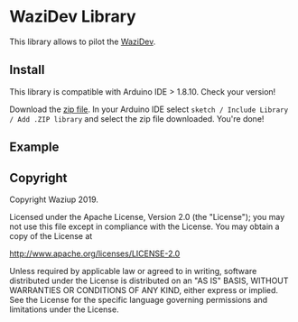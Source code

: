 WaziDev Library
===============

This library allows to pilot the [WaziDev](http://www.waziup.io/documentation/wazidev/).

Install
-------
This library is compatible with Arduino IDE > 1.8.10. Check your version!

Download the [zip file](https://github.com/Waziup/wazidev-lib/archive/master.zip).
In your Arduino IDE select `sketch / Include Library / Add .ZIP library` and select the zip file downloaded.
You're done!

Example
-------

Copyright
---------

Copyright Waziup 2019.

Licensed under the Apache License, Version 2.0 (the "License");
you may not use this file except in compliance with the License.
You may obtain a copy of the License at

   http://www.apache.org/licenses/LICENSE-2.0

Unless required by applicable law or agreed to in writing, software
distributed under the License is distributed on an "AS IS" BASIS,
WITHOUT WARRANTIES OR CONDITIONS OF ANY KIND, either express or implied.
See the License for the specific language governing permissions and
limitations under the License.
